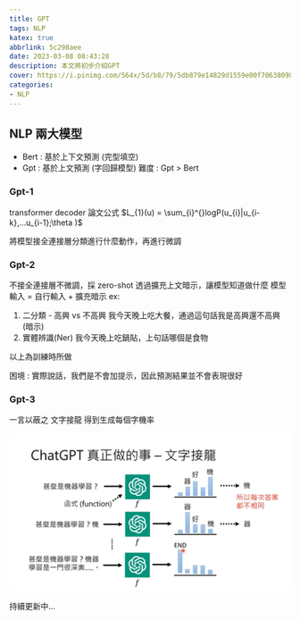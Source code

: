 ```yaml
---
title: GPT
tags: NLP
katex: true
abbrlink: 5c298aee
date: 2023-03-08 08:43:28
description: 本文將初步介紹GPT
cover: https://i.pinimg.com/564x/5d/b8/79/5db879e14829d1559e00f70638098c15.jpg
categories:
- NLP
---
```


## NLP 兩大模型

- Bert : 基於上下文預測 (完型填空)
- Gpt : 基於上文預測 (字回歸模型)
難度 : Gpt > Bert

### Gpt-1

transformer decoder
論文公式
$L_{1}(u) = \sum_{i}^{}logP(u_{i}|u_{i-k},...u_{i-1};\theta )$

將模型接全連接層分類進行什麼動作，再進行微調

### Gpt-2

不接全連接層不微調，採 zero-shot
透過擴充上文暗示，讓模型知道做什麼
模型輸入 = 自行輸入 + 擴充暗示
ex: 

1. 二分類 - 高興 vs 不高興
我今天晚上吃大餐，通過這句話我是高興還不高興(暗示)
2. 實體辨識(Ner)
我今天晚上吃鍋貼，上句話哪個是食物  

以上為訓練時所做

困境 : 實際說話，我們是不會加提示，因此預測結果並不會表現很好

### Gpt-3

一言以蔽之 文字接龍
得到生成每個字機率

![](gpt/gpt_how.png)

持續更新中...